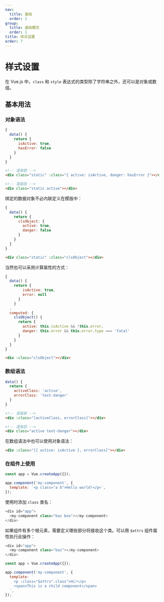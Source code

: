 ```yaml
---
nav:
  title: 基础
  order: 1
group:
  title: 基础概念
  order: 1
title: 样式设置
order: 7
---
```


# 样式设置

在 Vue.js 中，`class` 和 `style` 表达式的类型除了字符串之外，还可以是对象或数组。

## 基本用法

### 对象语法

```js
{
  data() {
    return {
      isActive: true,
      hasError: false
    }
  }
}
```

```html
<!-- 渲染前 -->
<div class="static" :class="{ active: isActive, danger: hasError }"></div>

<!-- 渲染后 -->
<div class="static active"></div>
```

绑定的数据对象不必内联定义在模版中：

```js
{
  data() {
    return {
      clsObject: {
        active: true,
        danger: false
      }
    }
  }
}
```

```html
<div class="static" :class="clsObject"></div>
```

当然也可以采用计算属性的方式：

```js
{
  data() {
    return {
        isActive: true,
        error: null
      }
    }
  ,
  computed: {
    clsObject() {
      return {
        active: this.isActive && !this.error,
        danger: this.error && this.error.type === 'fatal'
      }
    }
  }
}
```

```html
<div :class="clsObject"></div>
```

### 数组语法

```js
data() {
  return {
    activeClass: 'active',
    errorClass: 'text-danger'
  }
}
```

```html
<!-- 渲染前 -->
<div :class="[activeClass, errorClass]"></div>

<!-- 渲染后 -->
<div class="active text-danger"></div>
```

在数组语法中也可以使用对象语法：

```html
<div :class="[{ active: isActive }, errorClass]"></div>
```

### 在组件上使用

```js
const app = Vue.createApp({});

app.component('my-component', {
  template: `<p class="a b">Hello world!</p>`,
});
```

使用时添加 `class` 类名：

```js
<div id="app">
  <my-component class="baz boo"></my-component>
</div>
```

如果组件有多个根元素，需要定义哪些部分将接收这个类。可以用 `$attrs` 组件属性执行此操作：

```js
<div id="app">
  <my-component class="baz"></my-component>
</div>
```

```js
const app = Vue.createApp({});

app.component('my-component', {
  template: `
    <p :class="$attrs".class">Hi!</p>
    <span>This is a child component</span>
  `,
});
```
